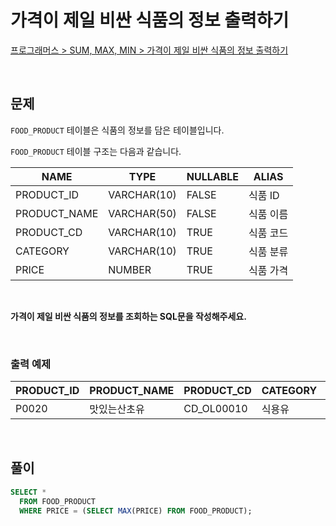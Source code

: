 # 가격이 제일 비싼 식품의 정보 출력하기

[프로그래머스 > SUM, MAX, MIN > 가격이 제일 비싼 식품의 정보 출력하기](https://school.programmers.co.kr/learn/courses/30/lessons/131115)

<br/>

## 문제

`FOOD_PRODUCT` 테이블은 식품의 정보를 담은 테이블입니다.

`FOOD_PRODUCT` 테이블 구조는 다음과 같습니다.

| NAME         | TYPE        | NULLABLE | ALIAS    |
| ------------ | ----------- | -------- | -------- |
| PRODUCT_ID   | VARCHAR(10) | FALSE    | 식품 ID  |
| PRODUCT_NAME | VARCHAR(50) | FALSE    | 식품 이름 |
| PRODUCT_CD   | VARCHAR(10) | TRUE     | 식품 코드 |
| CATEGORY     | VARCHAR(10) | TRUE     | 식품 분류 |
| PRICE        | NUMBER      | TRUE     | 식품 가격 |

<br/>

**가격이 제일 비싼 식품의 정보를 조회하는 SQL문을 작성해주세요.**

<br/>

### 출력 예제

| PRODUCT_ID | PRODUCT_NAME | PRODUCT_CD | CATEGORY | PRICE |
| ---------- | ------------ | ---------- | -------- | ----- |
| P0020      | 맛있는산초유  | CD_OL00010 | 식용유   | 6500   |

<br/>

## 풀이

```SQL
SELECT *
  FROM FOOD_PRODUCT
  WHERE PRICE = (SELECT MAX(PRICE) FROM FOOD_PRODUCT);
```
